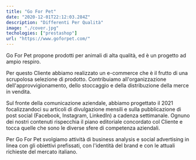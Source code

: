 ```yaml
---
title: "Go For Pet"
date: "2020-12-01T22:12:03.284Z"
description: "Differenti Per Qualità"
image: "./cover.jpg"
techologies: ["prestashop"]
url: "https://www.goforpet.com/"
---
```

Go For Pet propone prodotti per animali di alta qualità, ed è un progetto ad ampio respiro. 

Per questo Cliente abbiamo realizzato un e-commerce che è il frutto di una scrupolosa selezione di prodotto.
Contribuiamo all'organizzazione dell'approvvigionamento, dello stoccaggio e della distribuzione della merce in vendita.

Sul fronte della comunicazione aziendale, abbiamo progettato il 2021 focalizzandoci su articoli di divulgazione mensili e sulla pubblicazione di post social (Facebook, Instagram, LinkedIn) a cadenza settimanale. 
Ognuno dei nostri contenuti rispecchia il piano editoriale concordato col Cliente e tocca quelle che sono le diverse sfere di competenza aziendali.

Per Go For Pet svolgiamo attività di business analysis e social advertising in linea con gli obiettivi prefissati, con l'identità del brand e con le attuali richieste del mercato italiano.
